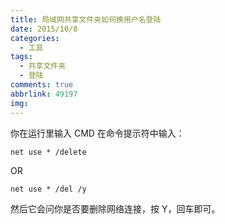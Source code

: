 ```yaml
---
title: 局域网共享文件夹如何换用户名登陆
date: 2015/10/8
categories:
  - 工具
tags:
  - 共享文件夹
  - 登陆
comments: true
abbrlink: 49197
img:
---
```


你在运行里输入 CMD
在命令提示符中输入：

```shell
net use * /delete
```

OR

```shell
net use * /del /y
```

然后它会问你是否要删除网络连接，按 Y，回车即可。
